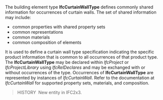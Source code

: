 ﻿The building element type **IfcCurtainWallType** defines commonly shared information for occurrences of curtain walls. The set of shared information may include:

* common properties with shared property sets
* common representations
* common materials
* common composition of elements

It is used to define a curtain wall type specification indicating the specific product information that is common to all occurrences of that product type. The **IfcCurtainWallType** may be declared within _IfcProject_ or _IfcProjectLibrary_ using _IfcRelDeclares_ and may be exchanged with or without occurrences of the type. Occurrences of **IfcCurtainWallType** are represented by instances of _IfcCurtainWall_. Refer to the documentation at _IfcCurtainWall_ for supported property sets, materials, and composition.

> HISTORY&nbsp; New entity in IFC2x3.
